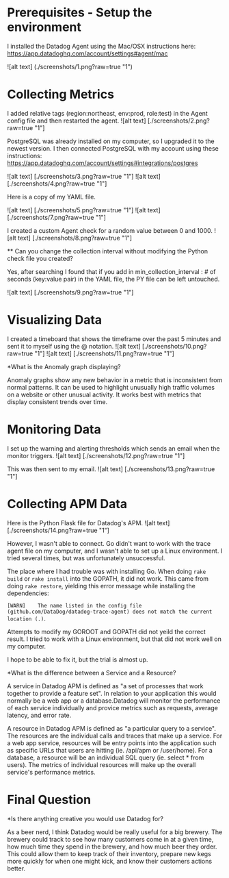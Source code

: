 # Prerequisites - Setup the environment

I installed the Datadog Agent using the Mac/OSX instructions here: https://app.datadoghq.com/account/settings#agent/mac

![alt text] (./screenshots/1.png?raw=true "1")

# Collecting Metrics

I added relative tags (region:northeast, env:prod, role:test) in the Agent config file and then restarted the agent. 
![alt text] [./screenshots/2.png?raw=true "1"]


PostgreSQL was already installed on my computer, so I upgraded it to the newest version. I then connected PostgreSQL with my account using these instructions: https://app.datadoghq.com/account/settings#integrations/postgres

![alt text] [./screenshots/3.png?raw=true "1"]
![alt text] [./screenshots/4.png?raw=true "1"]

Here is a copy of my YAML file. 

![alt text] [./screenshots/5.png?raw=true "1"]
![alt text] [./screenshots/7.png?raw=true "1"]

I created a custom Agent check for a random value between 0 and 1000. 
![alt text] [./screenshots/8.png?raw=true "1"]

** Can you change the collection interval without modifying the Python check file you created?

Yes, after searching I found that if you add in min_collection_interval : # of seconds (key:value pair) in the YAML file, the PY file can be left untouched. 

![alt text] [./screenshots/9.png?raw=true "1"]

# Visualizing Data

I created a timeboard that shows the timeframe over the past 5 minutes and sent it to myself using the @ notation. 
![alt text] [./screenshots/10.png?raw=true "1"]
![alt text] [./screenshots/11.png?raw=true "1"]

*What is the Anomaly graph displaying?

Anomaly graphs show any new behavior in a metric that is inconsistent from normal patterns. It can be used to highlight unusually high traffic volumes on a website or other unusual activity. It works best with metrics that display consistent trends over time.

# Monitoring Data

I set up the warning and alerting thresholds which sends an email when the monitor triggers. 
![alt text] [./screenshots/12.png?raw=true "1"]

This was then sent to my email. 
![alt text] [./screenshots/13.png?raw=true "1"]

# Collecting APM Data

Here is the Python Flask file for Datadog's APM. 
![alt text] [./screenshots/14.png?raw=true "1"] 

However, I wasn't able to connect. Go didn't want to work with the trace agent file on my computer, and I wasn't able to set up a Linux environment. I tried several times, but was unfortunately unsuccessful. 

The place where I had trouble was with installing Go. When doing `rake build` or `rake install` into the GOPATH, it did not work. This came from doing `rake restore`, yielding this error message while installing the dependencies:

`[WARN]    The name listed in the config file (github.com/DataDog/datadog-trace-agent) does not match the current location (.)`. 

Attempts to modify my GOROOT and GOPATH did not yeild the correct result. I tried to work with a Linux environment, but that did not work well on my computer. 

I hope to be able to fix it, but the trial is almost up. 

*What is the difference between a Service and a Resource?

A service in Datadog APM is defined as "a set of processes that work together to provide a feature set". In relation to your application this would normally be a web app or a database.Datadog will monitor the performance of each service individually and provice metrics such as requests, average latency, and error rate.

A resource in Datadog APM is defined as "a particular query to a service". The resources are the individual calls and traces that make up a service. For a web app service, resources will be entry points into the application such as specific URLs that users are hitting (ie. /api/apm or /user/home). For a database, a resource will be an individual SQL query (ie. select * from users). The metrics of individual resources will make up the overall service's performance metrics.


# Final Question

*Is there anything creative you would use Datadog for?

As a beer nerd, I think Datadog would be really useful for a big brewery. The brewery could track to see how many customers come in at a given time, how much time they spend in the brewery, and how much beer they order. This could allow them to keep track of their inventory, prepare new kegs more quickly for when one might kick, and know their customers actions better. 


